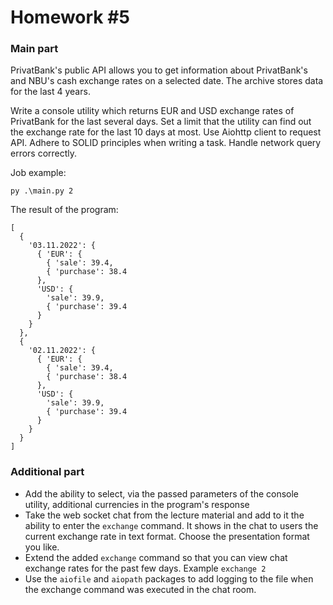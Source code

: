 # Homework #5
### Main part
PrivatBank's public API allows you to get information about PrivatBank's and NBU's cash exchange rates on a selected date. The archive stores data for the last 4 years.

Write a console utility which returns EUR and USD exchange rates of PrivatBank for the last several days. Set a limit that the utility can find out the exchange rate for the last 10 days at most. Use Aiohttp client to request API. Adhere to SOLID principles when writing a task. Handle network query errors correctly.

Job example:

`py .\main.py 2`

The result of the program:
```
[
  {
    '03.11.2022': {
      { 'EUR': {
        { 'sale': 39.4,
        { 'purchase': 38.4
      },
      'USD': {
        'sale': 39.9,
        { 'purchase': 39.4
      }
    }
  },
  {
    '02.11.2022': {
      { 'EUR': {
        { 'sale': 39.4,
        { 'purchase': 38.4
      },
      'USD': {
        'sale': 39.9,
        { 'purchase': 39.4
      }
    }
  }
]
```

### Additional part
- Add the ability to select, via the passed parameters of the console utility, additional currencies in the program's response
- Take the web socket chat from the lecture material and add to it the ability to enter the `exchange` command. It shows in the chat to users the current exchange rate in text format. Choose the presentation format you like.
- Extend the added `exchange` command so that you can view chat exchange rates for the past few days. Example `exchange 2`
- Use the `aiofile` and `aiopath` packages to add logging to the file when the exchange command was executed in the chat room.
